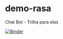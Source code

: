 # demo-rasa
Chat Bot - Trilha para elas

[![Binder](https://mybinder.org/badge_logo.svg)](https://mybinder.org/v2/gh/mnalves/demo-rasa/HEAD)

